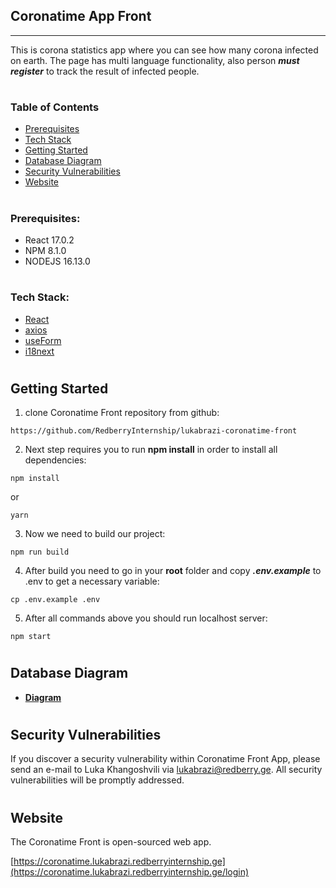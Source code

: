 [comment]: <> (<p align="center"><a href="https://laravel.com" target="_blank"><img src="https://raw.githubusercontent.com/laravel/art/master/logo-lockup/5%20SVG/2%20CMYK/1%20Full%20Color/laravel-logolockup-cmyk-red.svg" width="400"></a></p>)

[comment]: <> (<p align="center">)

[comment]: <> (<a href="https://travis-ci.org/laravel/framework"><img src="https://travis-ci.org/laravel/framework.svg" alt="Build Status"></a>)

[comment]: <> (<a href="https://packagist.org/packages/laravel/framework"><img src="https://img.shields.io/packagist/dt/laravel/framework" alt="Total Downloads"></a>)

[comment]: <> (<a href="https://packagist.org/packages/laravel/framework"><img src="https://img.shields.io/packagist/v/laravel/framework" alt="Latest Stable Version"></a>)

[comment]: <> (<a href="https://packagist.org/packages/laravel/framework"><img src="https://img.shields.io/packagist/l/laravel/framework" alt="License"></a>)

[comment]: <> (</p>)

## Coronatime App Front

---

This is corona statistics app where you can see how many corona infected on earth.
The page has multi language functionality, also person **_must register_** to track the result of infected people.

#

### Table of Contents

-   [Prerequisites](#prerequisites)
-   [Tech Stack](#tech-stack)
-   [Getting Started](#getting-started)
-   [Database Diagram](#database-diagram)
-   [Security Vulnerabilities](#security-vulnerabilities)
-   [Website](#website)

#

### Prerequisites:

-   React 17.0.2
-   NPM 8.1.0
-   NODEJS 16.13.0

#

### Tech Stack:

-   [React](https://reactjs.org/)
-   [axios](https://github.com/axios/axios)
-   [useForm](https://react-hook-form.com/api/useform/)
-   [i18next](https://react.i18next.com/)

#

## Getting Started

1. clone Coronatime Front repository from github:

```
https://github.com/RedberryInternship/lukabrazi-coronatime-front
```

2. Next step requires you to run **npm install** in order to install all dependencies:

```
npm install
```

or

```
yarn
```

3. Now we need to build our project:

```
npm run build
```

4. After build you need to go in your **root** folder and copy **_.env.example_** to .env to get a necessary variable:

```
cp .env.example .env
```

5. After all commands above you should run localhost server:

```
npm start
```

#

## Database Diagram

-   **[Diagram](https://drawsql.app/redberry-15/diagrams/coronatime)**

#

## Security Vulnerabilities

If you discover a security vulnerability within Coronatime Front App, please send an e-mail to Luka Khangoshvili via [lukabrazi@redberry.ge](mailto:lukabrazi@redberry.ge). All security vulnerabilities will be promptly addressed.

#

## Website

The Coronatime Front is open-sourced web app.

[https://coronatime.lukabrazi.redberryinternship.ge](https://coronatime.lukabrazi.redberryinternship.ge/login)

